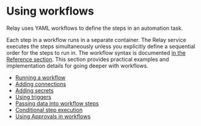 # Using workflows

Relay uses YAML workflows to define the steps in an automation task.

Each step in a workflow runs in a separate container. The Relay service executes the steps
simultaneously unless you explicitly define a sequential order for the steps to run in. The workflow syntax is documented [in the Reference section](reference/relay-workflows.md). This section provides practical examples and implementation details for going deeper with workflows.

-   [Running a workflow](using-workflows/running-a-workflow.md)
-   [Adding connections](using-workflows/managing-connections.md)
-   [Adding secrets](using-workflows/managing-secrets.md)
-   [Using triggers](using-workfows/using-triggers.md)
-   [Passing data into workflow steps](using-workflows/passing-data-into-workflow-steps.md)
-   [Conditional step execution](using-workflows/conditionals.md)
-   [Using Approvals in workflows](using-workflows/adding-an-approval-step.md)